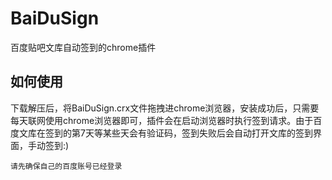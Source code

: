 # BaiDuSign
百度贴吧文库自动签到的chrome插件

## 如何使用
下载解压后，将BaiDuSign.crx文件拖拽进chrome浏览器，安装成功后，只需要每天联网使用chrome浏览器即可，插件会在启动浏览器时执行签到请求。由于百度文库在签到的第7天等某些天会有验证码，签到失败后会自动打开文库的签到界面，手动签到:)

`请先确保自己的百度账号已经登录`
